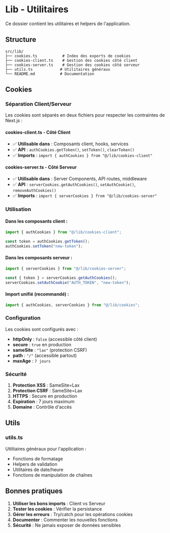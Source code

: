 # Lib - Utilitaires

Ce dossier contient les utilitaires et helpers de l'application.

## Structure

```
src/lib/
├── cookies.ts           # Index des exports de cookies
├── cookies-client.ts    # Gestion des cookies côté client
├── cookies-server.ts    # Gestion des cookies côté serveur
├── utils.ts            # Utilitaires généraux
└── README.md           # Documentation
```

## Cookies

### Séparation Client/Serveur

Les cookies sont séparés en deux fichiers pour respecter les contraintes de Next.js :

#### **cookies-client.ts** - Côté Client

- ✅ **Utilisable dans** : Composants client, hooks, services
- ✅ **API** : `authCookies.getToken()`, `setToken()`, `clearToken()`
- ✅ **Imports** : `import { authCookies } from "@/lib/cookies-client"`

#### **cookies-server.ts** - Côté Serveur

- ✅ **Utilisable dans** : Server Components, API routes, middleware
- ✅ **API** : `serverCookies.getAuthCookies()`, `setAuthCookie()`, `removeAuthCookies()`
- ✅ **Imports** : `import { serverCookies } from "@/lib/cookies-server"`

### Utilisation

#### **Dans les composants client :**

```typescript
import { authCookies } from "@/lib/cookies-client";

const token = authCookies.getToken();
authCookies.setToken("new-token");
```

#### **Dans les composants serveur :**

```typescript
import { serverCookies } from "@/lib/cookies-server";

const { token } = serverCookies.getAuthCookies();
serverCookies.setAuthCookie("AUTH_TOKEN", "new-token");
```

#### **Import unifié (recommandé) :**

```typescript
import { authCookies, serverCookies } from "@/lib/cookies";
```

### Configuration

Les cookies sont configurés avec :

- **httpOnly** : `false` (accessible côté client)
- **secure** : `true` en production
- **sameSite** : `"lax"` (protection CSRF)
- **path** : `"/"` (accessible partout)
- **maxAge** : `7 jours`

### Sécurité

1. **Protection XSS** : SameSite=Lax
2. **Protection CSRF** : SameSite=Lax
3. **HTTPS** : Secure en production
4. **Expiration** : 7 jours maximum
5. **Domaine** : Contrôle d'accès

## Utils

### utils.ts

Utilitaires généraux pour l'application :

- Fonctions de formatage
- Helpers de validation
- Utilitaires de date/heure
- Fonctions de manipulation de chaînes

## Bonnes pratiques

1. **Utiliser les bons imports** : Client vs Serveur
2. **Tester les cookies** : Vérifier la persistance
3. **Gérer les erreurs** : Try/catch pour les opérations cookies
4. **Documenter** : Commenter les nouvelles fonctions
5. **Sécurité** : Ne jamais exposer de données sensibles
